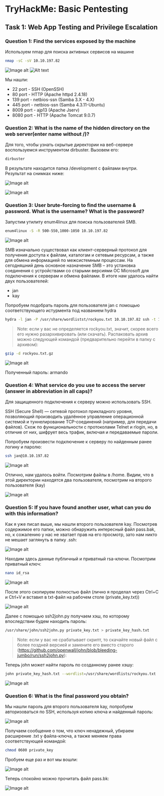 # TryHackMe: Basic Pentesting

## Task 1: Web App Testing and Privilege Escalation

### Question 1: Find the services exposed by the machine
Используем nmap для поиска активных сервисов на машине
```sh
nmap -sC -sV 10.10.197.82
```
![Image alt](https://github.com/Abends/main/TryHackMe_WriteUps/Basic-Pentesting-room/screenshots/1.png)
![Alt text]([https://github.com/Abends/TryHackMe_WriteUps/Basic-Pentesting-room/screenshots/1.png?raw=true "Optional Title")

Мы нашли:
- 22 port - SSH (OpenSSH)
- 80 port - HTTP (Apache httpd 2.4.18)
- 139 port - netbios-ssn (Samba 3.X - 4.X)
- 445 port - netbios-ssn (Samba 4.3.11-Ubuntu)
- 8009 port - ajp13 (Apache Jserv)
- 8080 port - HTTP (Apache Tomcat 9.0.7)


### Question 2: What is the name of the hidden directory on the web server(enter name without /)?
Для того, чтобы узнать скрытые директории на веб-сервере воспользуемся инструментом dirbuster. Вызовем его:
```sh
dirbuster
```
В результате находится папка /development с файлами внутри. Результат на снимках ниже:

![Image alt](https://github.com/Abends/TryHackMe_WriteUps/Basic-Pentesting-room/main/screenshots/2.png)

![Image alt](https://github.com/Abends/TryHackMe_WriteUps/Basic-Pentesting-room/main/screenshots/3.png)


### Question 3: User brute-forcing to find the username & password. What is the username? What is the password?
Запустим утилиту enum4linux для поиска пользователей SMB. 
```sh
enum4linux -S -R 500-550,1000-1050 10.10.197.82
```
![Image alt](https://github.com/Abends/TryHackMe_WriteUps/Basic-Pentesting-room/main/screenshots/4.png)

SMB изначально существовал как клиент-серверный протокол для получения доступа к файлам, каталогам и сетевым ресурсам, а также для обмена информацией по межсистемным процессам. На сегодняшний день основное назначение SMB – это установка соединения с устройствами со старыми версиями ОС Microsoft для подключения к серверам и обмена файлами. 
В итоге нам удалось найти двух пользователей:
- jan
- kay

Попробуем подобрать пароль для пользователя jan с помощью соответствующего истурмента под названием hydra
```sh
hydra -l jan -P /usr/share/wordlistst/rockyou.txt 10.10.197.82 ssh -t 16
```
> Note: если у вас не определяется rockyou.txt, значит, скорее всего его нужно разархивировать (или скачать). Распаковать архив можно следующей командой (предварительно перейти в папку с архивом):
```sh
gzip -d rockyou.txt.gz
```
![Image alt](https://github.com/Abends/TryHackMe_WriteUps/Basic-Pentesting-room/main/screenshots/5.png)

Полученный пароль: armando

### Question 4: What service do you use to access the server (answer in abbreviation in all caps)?
Для защищенного подключения к серверу можно использовать SSH. 

SSH (Secure Shell) — сетевой протокол прикладного уровня, позволяющий производить удалённое управление операционной системой и туннелирование TCP-соединений (например, для передачи файлов). Схож по функциональности с протоколами Telnet и rlogin, но, в отличие от них, шифрует весь трафик, включая и передаваемые пароли.

Попробуем произвести подключение к серверу по найденным ранее логину и паролю:
```sh
ssh jan@10.10.197.82
```

![Image alt](https://github.com/Abends/TryHackMe_WriteUps/Basic-Pentesting-room/main/screenshots/6.png)

Отлично, нам удалось войти. Посмотрим файлы в /home. Видим, что в этой директории находятся два пользователя, посмотрим на второго пользователя (kay)

![Image alt](https://github.com/Abends/TryHackMe_WriteUps/Basic-Pentesting-room/main/screenshots/7.png)

### Question 5: If you have found another user, what can you do with this information?
Как я уже писал выше, мы нашли второго пользователя kay. Посмотрев содержимое его папки, можно обнаружить интересный файл pass.bak, но, к сожалению у нас не хватает прав на его просмотр, зато нам никто не мешает заглянуть в папку .ssh:

![Image alt](https://github.com/Abends/TryHackMe_WriteUps/Basic-Pentesting-room/main/screenshots/8.png)

Находим здесь данные публичный и приватный rsa-ключи. Посмотрим приватный ключ:
```sh
nano id_rsa
```

![Image alt](https://github.com/Abends/TryHackMe_WriteUps/Basic-Pentesting-room/main/screenshots/9.png)

После этого скопируем полностью файл (лично я проделал через Ctrl+C и Ctrl+V и вставил в txt-файл на рабочем столе (private_key.txt))

![Image alt](https://github.com/Abends/TryHackMe_WriteUps/Basic-Pentesting-room/main/screenshots/10.png)

Далее с помощью ssh2john.py получаем хэш, по которому впоследствии будем находить пароль:
```sh
/usr/share/john/ssh2john.py private_key.txt > private_key_hash.txt
```
> Note: если у вас не срабатывает скрипт, то скачайте новый файл с более поздней версией и замените его вместо старого (https://github.com/openwall/john/blob/bleeding-jumbo/run/ssh2john.py):


Теперь john может найти пароль по созданному ранее хэшу:
```sh
john private_key_hash.txt --wordlist=/usr/share/wordlists/rockyou.txt
```

![Image alt](https://github.com/Abends/TryHackMe_WriteUps/Basic-Pentesting-room/main/screenshots/11.png)


### Question 6: What is the final password you obtain?
Мы нашли пароль для второго пользователя kay, попробуем авторизоваться по SSH, используя копию ключа и найденный пароль:


![Image alt](https://github.com/Abends/TryHackMe_WriteUps/Basic-Pentesting-room/main/screenshots/12.png)

Получаем сообщение о том, что ключ ненадежный, убираем расширение .txt у файла-ключа, а также меняем права соответствующей командой:
```sh
chmod 0600 private_key
```

Пробуем еще раз и вот мы вошли:

![Image alt](https://github.com/Abends/TryHackMe_WriteUps/Basic-Pentesting-room/main/screenshots/13.png)

Теперь спокойно можно прочитать файл pass.bk:

![Image alt](https://github.com/Abends/TryHackMe_WriteUps/Basic-Pentesting-room/main/screenshots/14.png)
